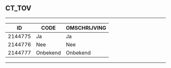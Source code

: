 ## CT_TOV

***

|ID                              	|CODE          	|OMSCHRIJVING|
|------                          	|----          	|-----    |
|2144775|Ja|Ja|
|2144776|Nee|Nee|
|2144777|Onbekend|Onbekend|


***
